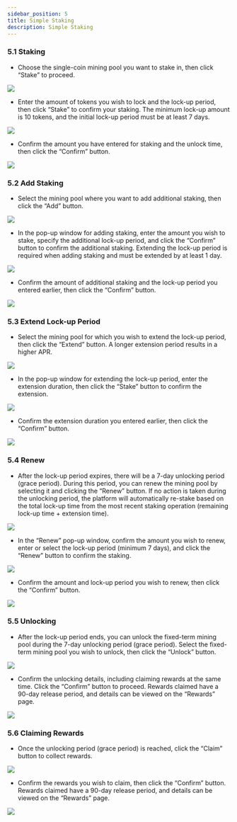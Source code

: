 ```yaml
---
sidebar_position: 5
title: Simple Staking
description: Simple Staking
---
```


### 5.1 **Staking**

-   Choose the single-coin mining pool you want to stake in, then click “Stake” to proceed.

![](/img/4.2.1.1.png)

-   Enter the amount of tokens you wish to lock and the lock-up period, then click “Stake” to confirm your staking. The minimum lock-up amount is 10 tokens, and the initial lock-up period must be at least 7 days.

![](/img/4.2.1.2.png)

-   Confirm the amount you have entered for staking and the unlock time, then click the “Confirm” button.

![](/img/4.2.1.3.png)

### 5.2 **Add Staking**

-   Select the mining pool where you want to add additional staking, then click the “Add” button.

![](/img/4.2.2.1.png)

-   In the pop-up window for adding staking, enter the amount you wish to stake, specify the additional lock-up period, and click the “Confirm” button to confirm the additional staking. Extending the lock-up period is required when adding staking and must be extended by at least 1 day.

![](/img/4.2.2.2.png)

-   Confirm the amount of additional staking and the lock-up period you entered earlier, then click the “Confirm” button.

![](/img/4.2.2.3.png)

### 5.3 **Extend Lock-up Period**

-   Select the mining pool for which you wish to extend the lock-up period, then click the “Extend” button. A longer extension period results in a higher APR.

![](/img/4.2.3.1.png)

-   In the pop-up window for extending the lock-up period, enter the extension duration, then click the “Stake” button to confirm the extension.

![](/img/4.2.3.2.png)

-   Confirm the extension duration you entered earlier, then click the “Confirm” button.

![](/img/4.2.3.3.png)

### 5.4 **Renew**

-   After the lock-up period expires, there will be a 7-day unlocking period (grace period). During this period, you can renew the mining pool by selecting it and clicking the “Renew” button. If no action is taken during the unlocking period, the platform will automatically re-stake based on the total lock-up time from the most recent staking operation (remaining lock-up time + extension time).

![](/img/4.2.4.1.png)

-   In the “Renew” pop-up window, confirm the amount you wish to renew, enter or select the lock-up period (minimum 7 days), and click the “Renew” button to confirm the staking.

![](/img/4.2.4.2.png)

-   Confirm the amount and lock-up period you wish to renew, then click the “Confirm” button.

![](/img/4.2.4.3.png)

### 5.5 **Unlocking**

-   After the lock-up period ends, you can unlock the fixed-term mining pool during the 7-day unlocking period (grace period). Select the fixed-term mining pool you wish to unlock, then click the “Unlock” button.

![](/img/4.2.5.1.png)

-   Confirm the unlocking details, including claiming rewards at the same time. Click the “Confirm” button to proceed. Rewards claimed have a 90-day release period, and details can be viewed on the “Rewards” page.

![](/img/4.2.5.2.png)

### 5.6 **Claiming Rewards**

-   Once the unlocking period (grace period) is reached, click the “Claim” button to collect rewards.

![](/img/4.2.6.1.png)

-   Confirm the rewards you wish to claim, then click the “Confirm” button. Rewards claimed have a 90-day release period, and details can be viewed on the “Rewards” page.

![](/img/4.2.6.2.png)